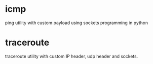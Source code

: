 # icmp
ping utility with custom payload using sockets programming in python

# traceroute
traceroute utility with custom IP header, udp header and sockets.